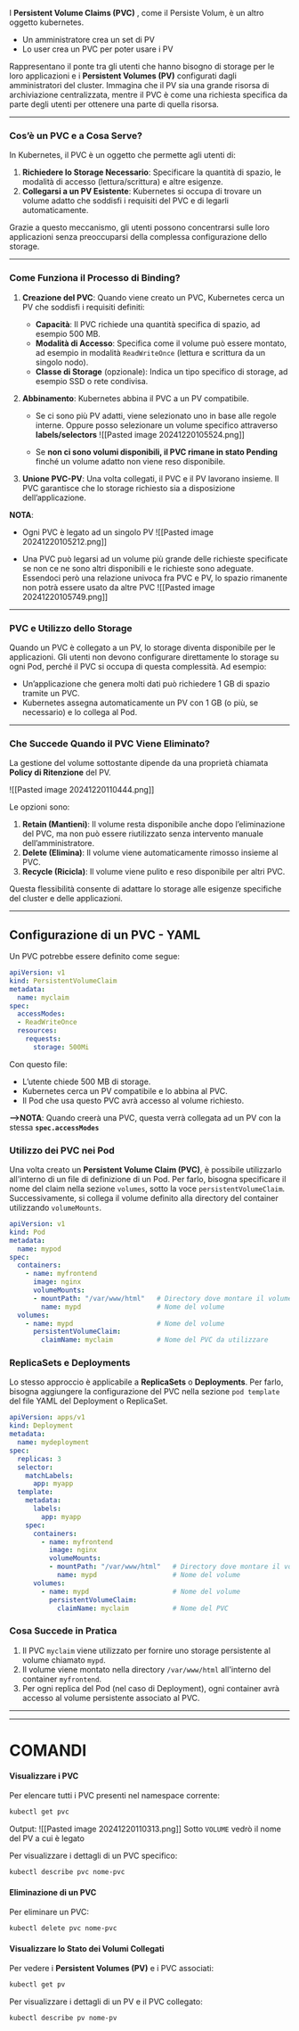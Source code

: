 I **Persistent Volume Claims (PVC)** , come il Persiste Volum, è un altro oggetto kubernetes.
- Un amministratore crea un set di PV
- Lo user crea un PVC per poter usare i PV

Rappresentano il ponte tra gli utenti che hanno bisogno di storage per le loro applicazioni e i **Persistent Volumes (PV)** configurati dagli amministratori del cluster. Immagina che il PV sia una grande risorsa di archiviazione centralizzata, mentre il PVC è come una richiesta specifica da parte degli utenti per ottenere una parte di quella risorsa.

***
### **Cos’è un PVC e a Cosa Serve?**

In Kubernetes, il PVC è un oggetto che permette agli utenti di:

1. **Richiedere lo Storage Necessario**: Specificare la quantità di spazio, le modalità di accesso (lettura/scrittura) e altre esigenze.
2. **Collegarsi a un PV Esistente**: Kubernetes si occupa di trovare un volume adatto che soddisfi i requisiti del PVC e di legarli automaticamente.

Grazie a questo meccanismo, gli utenti possono concentrarsi sulle loro applicazioni senza preoccuparsi della complessa configurazione dello storage.


***

### **Come Funziona il Processo di Binding?**

1. **Creazione del PVC**: Quando viene creato un PVC, Kubernetes cerca un PV che soddisfi i requisiti definiti:
    - **Capacità**: Il PVC richiede una quantità specifica di spazio, ad esempio 500 MB.
    - **Modalità di Accesso**: Specifica come il volume può essere montato, ad esempio in modalità `ReadWriteOnce` (lettura e scrittura da un singolo nodo).
    - **Classe di Storage** (opzionale): Indica un tipo specifico di storage, ad esempio SSD o rete condivisa.

2. **Abbinamento**: Kubernetes abbina il PVC a un PV compatibile. 
   - Se ci sono più PV adatti, viene selezionato uno in base alle regole interne. Oppure posso selezionare un volume specifico attraverso **labels/selectors** ![[Pasted image 20241220105524.png]]
     
   - Se **non ci sono volumi disponibili, il PVC rimane in stato Pending** finché un volume adatto non viene reso disponibile.


3. **Unione PVC-PV**: Una volta collegati, il PVC e il PV lavorano insieme. Il PVC garantisce che lo storage richiesto sia a disposizione dell’applicazione.




**NOTA**: 
- Ogni PVC è legato ad un singolo PV 
![[Pasted image 20241220105212.png]]


- Una PVC può legarsi ad un volume più grande delle richieste specificate se non ce ne sono altri disponibili e le richieste sono adeguate. Essendoci però una relazione univoca fra PVC e PV, lo spazio rimanente non potrà essere usato da altre PVC
![[Pasted image 20241220105749.png]]





***
### **PVC e Utilizzo dello Storage**

Quando un PVC è collegato a un PV, lo storage diventa disponibile per le applicazioni. Gli utenti non devono configurare direttamente lo storage su ogni Pod, perché il PVC si occupa di questa complessità. Ad esempio:

- Un’applicazione che genera molti dati può richiedere 1 GB di spazio tramite un PVC.
- Kubernetes assegna automaticamente un PV con 1 GB (o più, se necessario) e lo collega al Pod.



***
### **Che Succede Quando il PVC Viene Eliminato?**

La gestione del volume sottostante dipende da una proprietà chiamata **Policy di Ritenzione** del PV. 

![[Pasted image 20241220110444.png]]

Le opzioni sono:

1. **Retain (Mantieni)**: Il volume resta disponibile anche dopo l’eliminazione del PVC, ma non può essere riutilizzato senza intervento manuale dell’amministratore.
2. **Delete (Elimina)**: Il volume viene automaticamente rimosso insieme al PVC.
3. **Recycle (Ricicla)**: Il volume viene pulito e reso disponibile per altri PVC.

Questa flessibilità consente di adattare lo storage alle esigenze specifiche del cluster e delle applicazioni.




***
## Configurazione di un PVC - YAML
Un PVC potrebbe essere definito come segue:
```yaml
apiVersion: v1
kind: PersistentVolumeClaim
metadata:
  name: myclaim
spec:
  accessModes:
  - ReadWriteOnce
  resources:
    requests:
      storage: 500Mi
```

Con questo file:

- L’utente chiede 500 MB di storage.
- Kubernetes cerca un PV compatibile e lo abbina al PVC.
- Il Pod che usa questo PVC avrà accesso al volume richiesto.

**-->NOTA**: Quando creerà una PVC, questa verrà collegata ad un PV con la stessa **`spec.accessModes`** 


### **Utilizzo dei PVC nei Pod**

Una volta creato un **Persistent Volume Claim (PVC)**, è possibile utilizzarlo all'interno di un file di definizione di un Pod. Per farlo, bisogna specificare il nome del claim nella sezione `volumes`, sotto la voce `persistentVolumeClaim`. Successivamente, si collega il volume definito alla directory del container utilizzando `volumeMounts`.

```yaml
apiVersion: v1
kind: Pod
metadata:
  name: mypod
spec:
  containers:
    - name: myfrontend
      image: nginx
      volumeMounts:
      - mountPath: "/var/www/html"   # Directory dove montare il volume
        name: mypd                   # Nome del volume
  volumes:
    - name: mypd                     # Nome del volume
      persistentVolumeClaim:
        claimName: myclaim           # Nome del PVC da utilizzare
```



### **ReplicaSets e Deployments**

Lo stesso approccio è applicabile a **ReplicaSets** o **Deployments**. Per farlo, bisogna aggiungere la configurazione del PVC nella sezione `pod template` del file YAML del Deployment o ReplicaSet.

```yaml
apiVersion: apps/v1
kind: Deployment
metadata:
  name: mydeployment
spec:
  replicas: 3
  selector:
    matchLabels:
      app: myapp
  template:
    metadata:
      labels:
        app: myapp
    spec:
      containers:
        - name: myfrontend
          image: nginx
          volumeMounts:
          - mountPath: "/var/www/html"   # Directory dove montare il volume
            name: mypd                   # Nome del volume
      volumes:
        - name: mypd                     # Nome del volume
          persistentVolumeClaim:
            claimName: myclaim           # Nome del PVC
```


### **Cosa Succede in Pratica**

1. Il PVC `myclaim` viene utilizzato per fornire uno storage persistente al volume chiamato `mypd`.
2. Il volume viene montato nella directory `/var/www/html` all'interno del container `myfrontend`.
3. Per ogni replica del Pod (nel caso di Deployment), ogni container avrà accesso al volume persistente associato al PVC.







***
***
# COMANDI
#### **Visualizzare i PVC**
Per elencare tutti i PVC presenti nel namespace corrente:
```bash
kubectl get pvc
```

Output:
![[Pasted image 20241220110313.png]]
Sotto `VOLUME` vedrò il nome del PV a cui è legato


Per visualizzare i dettagli di un PVC specifico:
```bash
kubectl describe pvc nome-pvc
```



#### **Eliminazione di un PVC**
Per eliminare un PVC:
```bash
kubectl delete pvc nome-pvc
```



#### **Visualizzare lo Stato dei Volumi Collegati**
Per vedere i **Persistent Volumes (PV)** e i PVC associati:
```bash
kubectl get pv
```

Per visualizzare i dettagli di un PV e il PVC collegato:
```bash
kubectl describe pv nome-pv
```